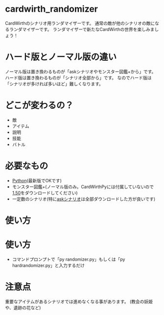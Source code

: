 # cardwirth_randomizer
CardWirthのシナリオ用ランダマイザーです。
通常の敵が他のシナリオの敵になるランダマイザーです。
ランダマイザーで新たなCardWirthの世界を楽しみましょう！

# ハード版とノーマル版の違い

ノーマル版は置き換わるものが「askシナリオやモンスター図鑑+から」です。
ハード版は置き換わるものが「シナリオ全部から」です。
なのでハード版は「シナリオが多ければ多いほど」難しくなります。

# どこが変わるの？
- 敵
- アイテム
- 説明
- 技能
- バトル

# 必要なもの
- [Python](https://www.python.org/)(最新版でOKです)
- モンスター図鑑+(ノーマル版のみ。CardWirthPyには付属していないので[1.50](https://cardwirth.net/office/download.php)をダウンロードしてください)
- 一定数のシナリオ(特に[askシナリオ](http://www.ask.sakura.ne.jp/CardWirth/Scenario/)は全部ダウンロードした方が良いです)

# 使い方
# 使い方

- コマンドプロンプトで「py randomizer.py」もしくは「py hardrandomizer.py」と入力するだけ

# 注意点
重要なアイテムがあるシナリオでは進めなくなる事があります。
(教会の妖姫や、遺跡の花など)
